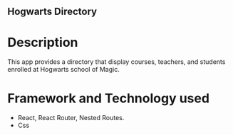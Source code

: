 ## Hogwarts Directory

# Description

This app provides a directory that display courses, teachers, and students enrolled at Hogwarts school of Magic.

# Framework and Technology used

- React, React Router, Nested Routes.
- Css
